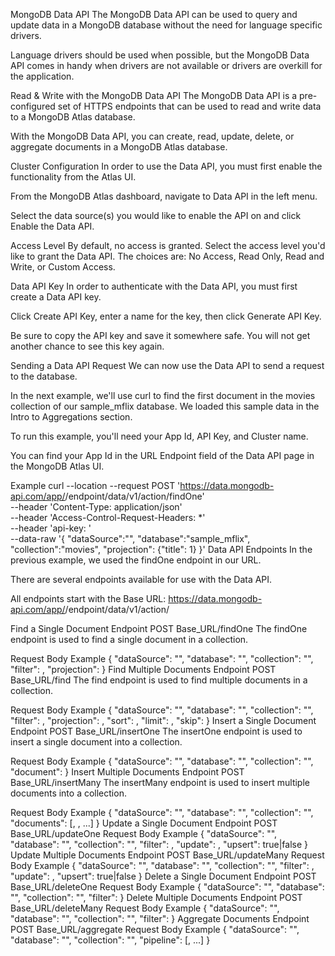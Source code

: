 MongoDB Data API
The MongoDB Data API can be used to query and update data in a MongoDB database without the need for language specific drivers.

Language drivers should be used when possible, but the MongoDB Data API comes in handy when drivers are not available or drivers are overkill for the application.

Read & Write with the MongoDB Data API
The MongoDB Data API is a pre-configured set of HTTPS endpoints that can be used to read and write data to a MongoDB Atlas database.

With the MongoDB Data API, you can create, read, update, delete, or aggregate documents in a MongoDB Atlas database.

Cluster Configuration
In order to use the Data API, you must first enable the functionality from the Atlas UI.

From the MongoDB Atlas dashboard, navigate to Data API in the left menu.

Select the data source(s) you would like to enable the API on and click Enable the Data API.

Access Level
By default, no access is granted. Select the access level you'd like to grant the Data API. The choices are: No Access, Read Only, Read and Write, or Custom Access.

Data API Key
In order to authenticate with the Data API, you must first create a Data API key.

Click Create API Key, enter a name for the key, then click Generate API Key.

Be sure to copy the API key and save it somewhere safe. You will not get another chance to see this key again.

Sending a Data API Request
We can now use the Data API to send a request to the database.

In the next example, we'll use curl to find the first document in the movies collection of our sample_mflix database. We loaded this sample data in the Intro to Aggregations section.

To run this example, you'll need your App Id, API Key, and Cluster name.

You can find your App Id in the URL Endpoint field of the Data API page in the MongoDB Atlas UI.

Example
curl --location --request POST 'https://data.mongodb-api.com/app/<DATA API APP ID>/endpoint/data/v1/action/findOne' \
--header 'Content-Type: application/json' \
--header 'Access-Control-Request-Headers: *' \
--header 'api-key: <DATA API KEY>' \
--data-raw '{
    "dataSource":"<CLUSTER NAME>",
    "database":"sample_mflix",
    "collection":"movies",
    "projection": {"title": 1}
}'
Data API Endpoints
In the previous example, we used the findOne endpoint in our URL.

There are several endpoints available for use with the Data API.

All endpoints start with the Base URL: https://data.mongodb-api.com/app/<Data API App ID>/endpoint/data/v1/action/

Find a Single Document
Endpoint
POST Base_URL/findOne
The findOne endpoint is used to find a single document in a collection.

Request Body
Example
{
  "dataSource": "<data source name>",
  "database": "<database name>",
  "collection": "<collection name>",
  "filter": <query filter>,
  "projection": <projection>
}
Find Multiple Documents
Endpoint
POST Base_URL/find
The find endpoint is used to find multiple documents in a collection.

Request Body
Example
{
  "dataSource": "<data source name>",
  "database": "<database name>",
  "collection": "<collection name>",
  "filter": <query filter>,
  "projection": <projection>,
  "sort": <sort expression>,
  "limit": <number>,
  "skip": <number>
}
Insert a Single Document
Endpoint
POST Base_URL/insertOne
The insertOne endpoint is used to insert a single document into a collection.

Request Body
Example
{
  "dataSource": "<data source name>",
  "database": "<database name>",
  "collection": "<collection name>",
  "document": <document>
}
Insert Multiple Documents
Endpoint
POST Base_URL/insertMany
The insertMany endpoint is used to insert multiple documents into a collection.

Request Body
Example
{
  "dataSource": "<data source name>",
  "database": "<database name>",
  "collection": "<collection name>",
  "documents": [<document>, <document>, ...]
}
Update a Single Document
Endpoint
POST Base_URL/updateOne
Request Body
Example
{
  "dataSource": "<data source name>",
  "database": "<database name>",
  "collection": "<collection name>",
  "filter": <query filter>,
  "update": <update expression>,
  "upsert": true|false
}
Update Multiple Documents
Endpoint
POST Base_URL/updateMany
Request Body
Example
{
  "dataSource": "<data source name>",
  "database": "<database name>",
  "collection": "<collection name>",
  "filter": <query filter>,
  "update": <update expression>,
  "upsert": true|false
}
Delete a Single Document
Endpoint
POST Base_URL/deleteOne
Request Body
Example
{
  "dataSource": "<data source name>",
  "database": "<database name>",
  "collection": "<collection name>",
  "filter": <query filter>
}
Delete Multiple Documents
Endpoint
POST Base_URL/deleteMany
Request Body
Example
{
  "dataSource": "<data source name>",
  "database": "<database name>",
  "collection": "<collection name>",
  "filter": <query filter>
}
Aggregate Documents
Endpoint
POST Base_URL/aggregate
Request Body
Example
{
  "dataSource": "<data source name>",
  "database": "<database name>",
  "collection": "<collection name>",
  "pipeline": [<pipeline expression>, ...]
}

